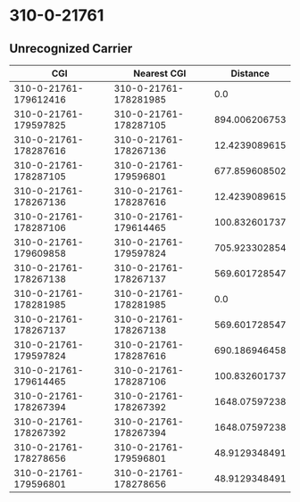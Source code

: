 # 310-0-21761
## Unrecognized Carrier


| CGI | Nearest CGI | Distance |
|-----|-------------|----------|
| 310-0-21761-179612416 | 310-0-21761-178281985 | 0.0 |
| 310-0-21761-179597825 | 310-0-21761-178287105 | 894.006206753 |
| 310-0-21761-178287616 | 310-0-21761-178267136 | 12.4239089615 |
| 310-0-21761-178287105 | 310-0-21761-179596801 | 677.859608502 |
| 310-0-21761-178267136 | 310-0-21761-178287616 | 12.4239089615 |
| 310-0-21761-178287106 | 310-0-21761-179614465 | 100.832601737 |
| 310-0-21761-179609858 | 310-0-21761-179597824 | 705.923302854 |
| 310-0-21761-178267138 | 310-0-21761-178267137 | 569.601728547 |
| 310-0-21761-178281985 | 310-0-21761-178281985 | 0.0 |
| 310-0-21761-178267137 | 310-0-21761-178267138 | 569.601728547 |
| 310-0-21761-179597824 | 310-0-21761-178287616 | 690.186946458 |
| 310-0-21761-179614465 | 310-0-21761-178287106 | 100.832601737 |
| 310-0-21761-178267394 | 310-0-21761-178267392 | 1648.07597238 |
| 310-0-21761-178267392 | 310-0-21761-178267394 | 1648.07597238 |
| 310-0-21761-178278656 | 310-0-21761-179596801 | 48.9129348491 |
| 310-0-21761-179596801 | 310-0-21761-178278656 | 48.9129348491 |
